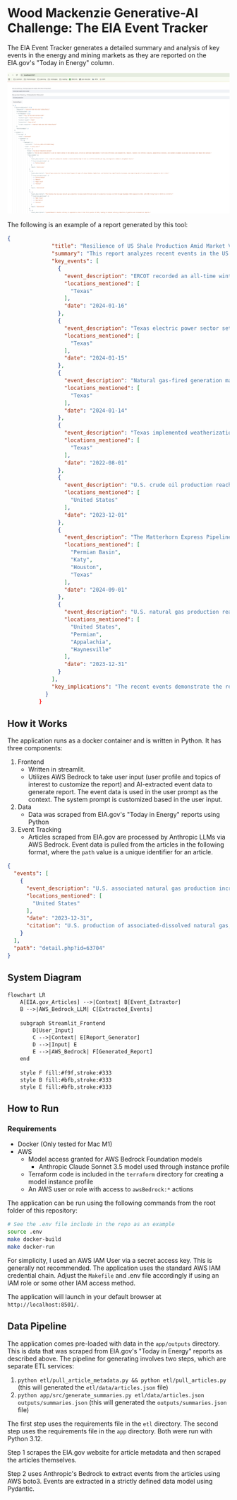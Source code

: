 
# Wood Mackenzie Generative-AI Challenge: The EIA Event Tracker

The EIA Event Tracker generates a detailed summary and analysis of key events in the energy and mining markets as they are reported on the EIA.gov's "Today in Energy" column.

![EIA Event Tracker](./assets/ui.png)

The following is an example of a report generated by this tool:

```json
{
              "title": "Resilience of US Shale Production Amid Market Volatility",
              "summary": "This report analyzes recent events in the US shale production sector and their potential implications. Despite market uncertainties, the US shale industry has demonstrated resilience and adaptability, maintaining high production levels and navigating supply chain challenges. Key highlights include record-breaking natural gas and crude oil output, ongoing midstream infrastructure expansions, and continued operational efficiencies. While some regions experienced temporary disruptions, the overall outlook for US shale production remains positive as the industry leverages technology and innovative practices to meet energy demands.",
              "key_events": [
                {
                  "event_description": "ERCOT recorded an all-time winter high for natural gas-fired electricity generation during a cold snap, reaching 49.4 gigawatts.",
                  "locations_mentioned": [
                    "Texas"
                  ],
                  "date": "2024-01-16"
                },
                {
                  "event_description": "Texas electric power sector set a record for daily natural gas consumption at 8.6 billion cubic feet per day.",
                  "locations_mentioned": [
                    "Texas"
                  ],
                  "date": "2024-01-15"
                },
                {
                  "event_description": "Natural gas-fired generation made up 56% of all generation in ERCOT during a three-day cold snap, compared to the January average of 46%.",
                  "locations_mentioned": [
                    "Texas"
                  ],
                  "date": "2024-01-14"
                },
                {
                  "event_description": "Texas implemented weatherization standards requiring critical natural gas infrastructure to be protected against weather emergencies.",
                  "locations_mentioned": [
                    "Texas"
                  ],
                  "date": "2022-08-01"
                },
                {
                  "event_description": "U.S. crude oil production reached a monthly record of over 13.3 million barrels per day, setting both a domestic and global record.",
                  "locations_mentioned": [
                    "United States"
                  ],
                  "date": "2023-12-01"
                },
                {
                  "event_description": "The Matterhorn Express Pipeline, with 2.5 Bcf/d capacity, is expected to begin service to transport natural gas from Permian Basin to Katy near Houston.",
                  "locations_mentioned": [
                    "Permian Basin",
                    "Katy",
                    "Houston",
                    "Texas"
                  ],
                  "date": "2024-09-01"
                },
                {
                  "event_description": "U.S. natural gas production reached a record high of 125.0 billion cubic feet per day, with the Permian, Appalachia, and Haynesville regions accounting for 59% of total production.",
                  "locations_mentioned": [
                    "United States",
                    "Permian",
                    "Appalachia",
                    "Haynesville"
                  ],
                  "date": "2023-12-31"
                }
              ],
              "key_implications": "The recent events demonstrate the resilience and adaptability of the US shale production industry. Despite market volatility and supply chain challenges, the industry has maintained high production levels, leveraging technology and infrastructure expansions to meet growing energy demands.\n\nKey implications for US shale production include:\n\n- Continued record-breaking natural gas and crude oil output, driven by operational efficiencies and midstream capacity additions\n- Strengthened energy security as the US solidifies its position as a leading global producer and exporter of oil and natural gas\n- Increased reliance on natural gas for power generation, particularly in Texas, underscoring the importance of infrastructure weatherization and resilience\n- Ongoing investments in pipeline infrastructure to transport shale gas and oil to domestic and international markets\n- Potential for further production growth as new pipeline and export projects come online in the Permian, Appalachia, and other key shale basins\n\nOverall, the US shale production industry has demonstrated its ability to adapt and thrive in a dynamic market environment, positioning the country as a global energy powerhouse and ensuring the continued availability of affordable, reliable energy."
            }
          }
```

## How it Works
The application runs as a docker container and is written in Python. It has three components:
1. Frontend
	- Written in streamlit.
	- Utilizes AWS Bedrock to take user input (user profile and topics of interest to customize the report) and AI-extracted event data to generate report. The event data is used in the user prompt as the context. The system prompt is customized based in the user input.
2. Data
	- Data was scraped from EIA.gov's "Today in Energy" reports using Python
3. Event Tracking
	- Articles scraped from EIA.gov are processed by Anthropic LLMs via AWS Bedrock. Event data is pulled from the articles in the following format, where the `path` value is a unique identifier for an article.

```json
{
  "events": [
    {
      "event_description": "U.S. associated natural gas production increased by 7.9% to average 17.1 billion cubic feet per day in 2023 compared to 2022.",
      "locations_mentioned": [
        "United States"
      ],
      "date": "2023-12-31",
      "citation": "U.S. production of associated-dissolved natural gas, or associated natural gas, increased 7.9% in 2023 compared with 2022, averaging 17.1 billion cubic feet per day (Bcf/d) last year, according to data from Enverus Drillinginfo."
    }
  ],
  "path": "detail.php?id=63704"
}
```
## System Diagram
```mermaid
flowchart LR
    A[EIA.gov_Articles] -->|Context| B[Event_Extraxtor]
    B -->|AWS_Bedrock_LLM| C[Extracted_Events]
    
    subgraph Streamlit_Frontend
        D[User_Input]
        C -->|Context| E[Report_Generator]
        D -->|Input| E
        E -->|AWS_Bedrock| F[Generated_Report]
    end

    style F fill:#f9f,stroke:#333
    style B fill:#bfb,stroke:#333
    style E fill:#bfb,stroke:#333
```

## How to Run
### Requirements
- Docker (Only tested for Mac M1)
- AWS
    - Model access granted for AWS Bedrock Foundation models
        - Anthropic Claude Sonnet 3.5 model used through instance profile
    - Terraform code is included in the `terraform` directory for creating a model instance profile
    - An AWS user or role with access to `awsBedrock:*` actions

The application can be run using the following commands from the root folder of this repository:
```sh
# See the .env file include in the repo as an example
source .env
make docker-build
make docker-run
```
For simplicity, I used an AWS IAM User via a secret access key. This is generally not recommended. The application uses the standard AWS IAM credential chain. Adjust the `Makefile` and .env file accordingly if using an IAM role or some other IAM access method.

The application will launch in your default browser at `http://localhost:8501/`.

## Data Pipeline

The application comes pre-loaded with data in the `app/outputs` directory. This is data that was scraped from EIA.gov's "Today in Energy" reports as described above. The pipeline for generating involves two steps, which are separate ETL services:

1. `python etl/pull_article_metadata.py && python etl/pull_articles.py` (this will generated the `etl/data/articles.json` file)
2. `python app/src/generate_summaries.py etl/data/articles.json outputs/summaries.json` (this will generated the `outputs/summaries.json` file)

The first step uses the requirements file in the `etl` directory. The second step uses the requirements file in the `app` directory.
Both were run with Python 3.12.

Step 1 scrapes the EIA.gov website for article metadata and then scraped the articles themselves.

Step 2 uses Anthropic's Bedrock to extract events from the articles using AWS boto3. Events are extracted in a strictly defined data model using Pydantic.

